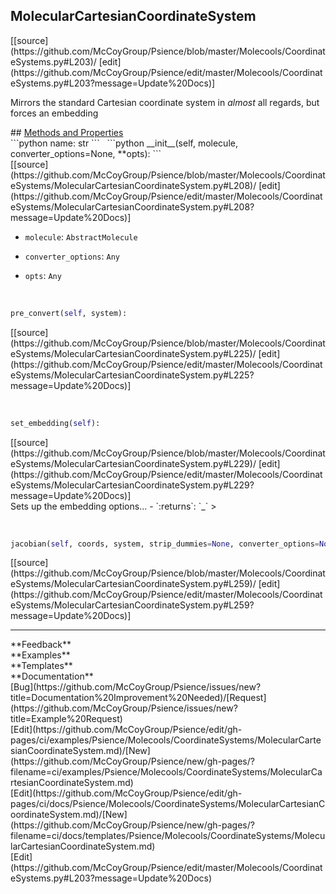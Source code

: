 ## <a id="Psience.Molecools.CoordinateSystems.MolecularCartesianCoordinateSystem">MolecularCartesianCoordinateSystem</a> 

<div class="docs-source-link" markdown="1">
[[source](https://github.com/McCoyGroup/Psience/blob/master/Molecools/CoordinateSystems.py#L203)/
[edit](https://github.com/McCoyGroup/Psience/edit/master/Molecools/CoordinateSystems.py#L203?message=Update%20Docs)]
</div>

Mirrors the standard Cartesian coordinate system in _almost_ all regards, but forces an embedding







<div class="collapsible-section">
 <div class="collapsible-section collapsible-section-header" markdown="1">
## <a class="collapse-link" data-toggle="collapse" href="#methods" markdown="1"> Methods and Properties</a> <a class="float-right" data-toggle="collapse" href="#methods"><i class="fa fa-chevron-down"></i></a>
 </div>
 <div class="collapsible-section collapsible-section-body collapse show" id="methods" markdown="1">
 ```python
name: str
```
<a id="Psience.Molecools.CoordinateSystems.MolecularCartesianCoordinateSystem.__init__" class="docs-object-method">&nbsp;</a> 
```python
__init__(self, molecule, converter_options=None, **opts): 
```
<div class="docs-source-link" markdown="1">
[[source](https://github.com/McCoyGroup/Psience/blob/master/Molecools/CoordinateSystems/MolecularCartesianCoordinateSystem.py#L208)/
[edit](https://github.com/McCoyGroup/Psience/edit/master/Molecools/CoordinateSystems/MolecularCartesianCoordinateSystem.py#L208?message=Update%20Docs)]
</div>

  - `molecule`: `AbstractMolecule`
    > 
  - `converter_options`: `Any`
    > 
  - `opts`: `Any`
    >


<a id="Psience.Molecools.CoordinateSystems.MolecularCartesianCoordinateSystem.pre_convert" class="docs-object-method">&nbsp;</a> 
```python
pre_convert(self, system): 
```
<div class="docs-source-link" markdown="1">
[[source](https://github.com/McCoyGroup/Psience/blob/master/Molecools/CoordinateSystems/MolecularCartesianCoordinateSystem.py#L225)/
[edit](https://github.com/McCoyGroup/Psience/edit/master/Molecools/CoordinateSystems/MolecularCartesianCoordinateSystem.py#L225?message=Update%20Docs)]
</div>


<a id="Psience.Molecools.CoordinateSystems.MolecularCartesianCoordinateSystem.set_embedding" class="docs-object-method">&nbsp;</a> 
```python
set_embedding(self): 
```
<div class="docs-source-link" markdown="1">
[[source](https://github.com/McCoyGroup/Psience/blob/master/Molecools/CoordinateSystems/MolecularCartesianCoordinateSystem.py#L229)/
[edit](https://github.com/McCoyGroup/Psience/edit/master/Molecools/CoordinateSystems/MolecularCartesianCoordinateSystem.py#L229?message=Update%20Docs)]
</div>
Sets up the embedding options...
  - `:returns`: `_`
    >


<a id="Psience.Molecools.CoordinateSystems.MolecularCartesianCoordinateSystem.jacobian" class="docs-object-method">&nbsp;</a> 
```python
jacobian(self, coords, system, strip_dummies=None, converter_options=None, analytic_deriv_order=None, **kwargs): 
```
<div class="docs-source-link" markdown="1">
[[source](https://github.com/McCoyGroup/Psience/blob/master/Molecools/CoordinateSystems/MolecularCartesianCoordinateSystem.py#L259)/
[edit](https://github.com/McCoyGroup/Psience/edit/master/Molecools/CoordinateSystems/MolecularCartesianCoordinateSystem.py#L259?message=Update%20Docs)]
</div>
 </div>
</div>












---


<div markdown="1" class="text-secondary">
<div class="container">
  <div class="row">
   <div class="col" markdown="1">
**Feedback**   
</div>
   <div class="col" markdown="1">
**Examples**   
</div>
   <div class="col" markdown="1">
**Templates**   
</div>
   <div class="col" markdown="1">
**Documentation**   
</div>
   <div class="col" markdown="1">
   
</div>
   <div class="col" markdown="1">
   
</div>
   <div class="col" markdown="1">
   
</div>
</div>
  <div class="row">
   <div class="col" markdown="1">
[Bug](https://github.com/McCoyGroup/Psience/issues/new?title=Documentation%20Improvement%20Needed)/[Request](https://github.com/McCoyGroup/Psience/issues/new?title=Example%20Request)   
</div>
   <div class="col" markdown="1">
[Edit](https://github.com/McCoyGroup/Psience/edit/gh-pages/ci/examples/Psience/Molecools/CoordinateSystems/MolecularCartesianCoordinateSystem.md)/[New](https://github.com/McCoyGroup/Psience/new/gh-pages/?filename=ci/examples/Psience/Molecools/CoordinateSystems/MolecularCartesianCoordinateSystem.md)   
</div>
   <div class="col" markdown="1">
[Edit](https://github.com/McCoyGroup/Psience/edit/gh-pages/ci/docs/Psience/Molecools/CoordinateSystems/MolecularCartesianCoordinateSystem.md)/[New](https://github.com/McCoyGroup/Psience/new/gh-pages/?filename=ci/docs/templates/Psience/Molecools/CoordinateSystems/MolecularCartesianCoordinateSystem.md)   
</div>
   <div class="col" markdown="1">
[Edit](https://github.com/McCoyGroup/Psience/edit/master/Molecools/CoordinateSystems.py#L203?message=Update%20Docs)   
</div>
   <div class="col" markdown="1">
   
</div>
   <div class="col" markdown="1">
   
</div>
   <div class="col" markdown="1">
   
</div>
</div>
</div>
</div>